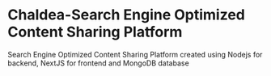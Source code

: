 # Chaldea-Search Engine Optimized Content Sharing Platform
 Search Engine Optimized Content Sharing Platform created using Nodejs for backend, NextJS for frontend and MongoDB database
